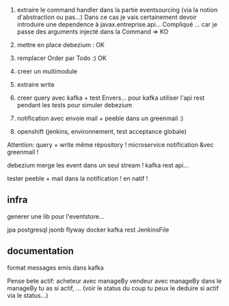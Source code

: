 1. extraire le command handler dans la partie eventsourcing (via la notion d'abstraction ou pas...)
Dans ce cas je vais certainement devoir introduire une dependence à javax.entreprise.api...
Compliqué ... car je passe des arguments injecté dans la Command
=> KO

1. mettre en place debezium : OK
1. remplacer Order par Todo :) OK

1. creer un multimodule 

1. extraire write
1. creer query avec kafka + test Envers... pour kafka utiliser l'api rest pendant les tests pour simuler debezium
1. notification avec envoie mail + peeble dans un greenmail :)

1. openshift (jenkins, environnement, test acceptance globale)

Attention: query + write même répository !
microservice notification &vec greenmail !

debezium merge les event dans un seul stream !
kafka rest api...

tester peeble + mail dans la notification !
en natif !

## infra

generer une lib pour l'eventstore...

jpa
postgresql
jsonb
flyway
docker
kafka
rest
JenkinsFile


## documentation

format messages emis dans kafka


Pense bete
actif:
acheteur avec manageBy
vendeur avec manageBy
dans le manageBy tu as si actif, ... (voir le status du coup tu peux le deduire si actif via le status...)
